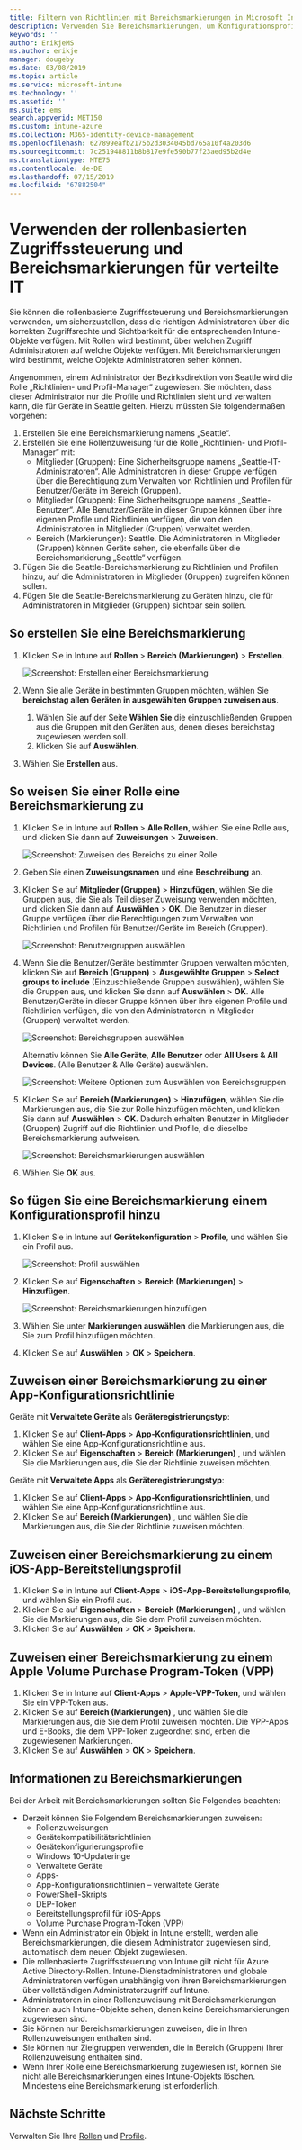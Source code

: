 ```yaml
---
title: Filtern von Richtlinien mit Bereichsmarkierungen in Microsoft Intune – Azure | Microsoft-Dokumentation
description: Verwenden Sie Bereichsmarkierungen, um Konfigurationsprofile nach bestimmten Rollen zu filtern.
keywords: ''
author: ErikjeMS
ms.author: erikje
manager: dougeby
ms.date: 03/08/2019
ms.topic: article
ms.service: microsoft-intune
ms.technology: ''
ms.assetid: ''
ms.suite: ems
search.appverid: MET150
ms.custom: intune-azure
ms.collection: M365-identity-device-management
ms.openlocfilehash: 627899eafb2175b2d3034045bd765a10f4a203d6
ms.sourcegitcommit: 7c251948811b8b817e9fe590b77f23aed95b2d4e
ms.translationtype: MTE75
ms.contentlocale: de-DE
ms.lasthandoff: 07/15/2019
ms.locfileid: "67882504"
---
```

# <a name="use-role-based-access-control-rbac-and-scope-tags-for-distributed-it"></a>Verwenden der rollenbasierten Zugriffssteuerung und Bereichsmarkierungen für verteilte IT

Sie können die rollenbasierte Zugriffssteuerung und Bereichsmarkierungen verwenden, um sicherzustellen, dass die richtigen Administratoren über die korrekten Zugriffsrechte und Sichtbarkeit für die entsprechenden Intune-Objekte verfügen. Mit Rollen wird bestimmt, über welchen Zugriff Administratoren auf welche Objekte verfügen. Mit Bereichsmarkierungen wird bestimmt, welche Objekte Administratoren sehen können.

Angenommen, einem Administrator der Bezirksdirektion von Seattle wird die Rolle „Richtlinien- und Profil-Manager“ zugewiesen. Sie möchten, dass dieser Administrator nur die Profile und Richtlinien sieht und verwalten kann, die für Geräte in Seattle gelten. Hierzu müssten Sie folgendermaßen vorgehen:

1. Erstellen Sie eine Bereichsmarkierung namens „Seattle“.
2. Erstellen Sie eine Rollenzuweisung für die Rolle „Richtlinien- und Profil-Manager“ mit: 
    - Mitglieder (Gruppen): Eine Sicherheitsgruppe namens „Seattle-IT-Administratoren“. Alle Administratoren in dieser Gruppe verfügen über die Berechtigung zum Verwalten von Richtlinien und Profilen für Benutzer/Geräte im Bereich (Gruppen).
    - Mitglieder (Gruppen): Eine Sicherheitsgruppe namens „Seattle-Benutzer“. Alle Benutzer/Geräte in dieser Gruppe können über ihre eigenen Profile und Richtlinien verfügen, die von den Administratoren in Mitglieder (Gruppen) verwaltet werden. 
    - Bereich (Markierungen): Seattle. Die Administratoren in Mitglieder (Gruppen) können Geräte sehen, die ebenfalls über die Bereichsmarkierung „Seattle“ verfügen.
3. Fügen Sie die Seattle-Bereichsmarkierung zu Richtlinien und Profilen hinzu, auf die Administratoren in Mitglieder (Gruppen) zugreifen können sollen.
4. Fügen Sie die Seattle-Bereichsmarkierung zu Geräten hinzu, die für Administratoren in Mitglieder (Gruppen) sichtbar sein sollen. 


## <a name="to-create-a-scope-tag"></a>So erstellen Sie eine Bereichsmarkierung

1. Klicken Sie in Intune auf **Rollen** > **Bereich (Markierungen)**  > **Erstellen**.

    ![Screenshot: Erstellen einer Bereichsmarkierung](./media/scope-tags/create-scope-tag.png)

3. Wenn Sie alle Geräte in bestimmten Gruppen möchten, wählen Sie **bereichstag allen Geräten in ausgewählten Gruppen zuweisen aus**.
    1. Wählen Sie auf der Seite **Wählen Sie** die einzuschließenden Gruppen aus die Gruppen mit den Geräten aus, denen dieses bereichstag zugewiesen werden soll.
    2. Klicken Sie auf **Auswählen**.
4. Wählen Sie **Erstellen** aus.

## <a name="to-assign-a-scope-tag-to-a-role"></a>So weisen Sie einer Rolle eine Bereichsmarkierung zu

1. Klicken Sie in Intune auf **Rollen** > **Alle Rollen**, wählen Sie eine Rolle aus, und klicken Sie dann auf **Zuweisungen** > **Zuweisen**.

    ![Screenshot: Zuweisen des Bereichs zu einer Rolle](./media/scope-tags/assign-scope-to-role.png)

2. Geben Sie einen **Zuweisungsnamen** und eine **Beschreibung** an.
3. Klicken Sie auf **Mitglieder (Gruppen)**  > **Hinzufügen**, wählen Sie die Gruppen aus, die Sie als Teil dieser Zuweisung verwenden möchten, und klicken Sie dann auf **Auswählen** > **OK**. Die Benutzer in dieser Gruppe verfügen über die Berechtigungen zum Verwalten von Richtlinien und Profilen für Benutzer/Geräte im Bereich (Gruppen).

    ![Screenshot: Benutzergruppen auswählen](./media/scope-tags/select-member-groups.png)

4. Wenn Sie die Benutzer/Geräte bestimmter Gruppen verwalten möchten, klicken Sie auf **Bereich (Gruppen)**  > **Ausgewählte Gruppen** > **Select groups to include** (Einzuschließende Gruppen auswählen), wählen Sie die Gruppen aus, und klicken Sie dann auf **Auswählen** > **OK**. Alle Benutzer/Geräte in dieser Gruppe können über ihre eigenen Profile und Richtlinien verfügen, die von den Administratoren in Mitglieder (Gruppen) verwaltet werden.

    ![Screenshot: Bereichsgruppen auswählen](./media/scope-tags/select-scope-groups.png)

    Alternativ können Sie **Alle Geräte**, **Alle Benutzer** oder **All Users & All Devices**. (Alle Benutzer & Alle Geräte) auswählen.

    ![Screenshot: Weitere Optionen zum Auswählen von Bereichsgruppen](./media/scope-tags/scope-group-other-options.png)
    
5. Klicken Sie auf **Bereich (Markierungen)**  > **Hinzufügen**, wählen Sie die Markierungen aus, die Sie zur Rolle hinzufügen möchten, und klicken Sie dann auf **Auswählen** > **OK**. Dadurch erhalten Benutzer in Mitglieder (Gruppen) Zugriff auf die Richtlinien und Profile, die dieselbe Bereichsmarkierung aufweisen.

    ![Screenshot: Bereichsmarkierungen auswählen](./media/scope-tags/select-scope-tags.png)

6. Wählen Sie **OK** aus. 

## <a name="to-add-a-scope-tag-to-a-configuration-profile"></a>So fügen Sie eine Bereichsmarkierung einem Konfigurationsprofil hinzu
1. Klicken Sie in Intune auf **Gerätekonfiguration** > **Profile**, und wählen Sie ein Profil aus.

    ![Screenshot: Profil auswählen](./media/scope-tags/choose-profile.png)

2. Klicken Sie auf **Eigenschaften** > **Bereich (Markierungen)**  > **Hinzufügen**.

    ![Screenshot: Bereichsmarkierungen hinzufügen](./media/scope-tags/add-scope-tags.png)

3. Wählen Sie unter **Markierungen auswählen** die Markierungen aus, die Sie zum Profil hinzufügen möchten.
4. Klicken Sie auf **Auswählen** > **OK** > **Speichern**.

## <a name="to-assign-a-scope-tag-to-an-app-configuration-policy"></a>Zuweisen einer Bereichsmarkierung zu einer App-Konfigurationsrichtlinie
Geräte mit **Verwaltete Geräte** als **Geräteregistrierungstyp**:
1. Klicken Sie auf **Client-Apps** > **App-Konfigurationsrichtlinien**, und wählen Sie eine App-Konfigurationsrichtlinie aus.
2. Klicken Sie auf **Eigenschaften** > **Bereich (Markierungen)** , und wählen Sie die Markierungen aus, die Sie der Richtlinie zuweisen möchten.

Geräte mit **Verwaltete Apps** als **Geräteregistrierungstyp**:
1. Klicken Sie auf **Client-Apps** > **App-Konfigurationsrichtlinien**, und wählen Sie eine App-Konfigurationsrichtlinie aus.
2. Klicken Sie auf **Bereich (Markierungen)** , und wählen Sie die Markierungen aus, die Sie der Richtlinie zuweisen möchten.


## <a name="to-assign-a-scope-tag-to-an-ios-app-provisioning-profile"></a>Zuweisen einer Bereichsmarkierung zu einem iOS-App-Bereitstellungsprofil
1. Klicken Sie in Intune auf **Client-Apps** > **iOS-App-Bereitstellungsprofile**, und wählen Sie ein Profil aus.
2. Klicken Sie auf **Eigenschaften** > **Bereich (Markierungen)** , und wählen Sie die Markierungen aus, die Sie dem Profil zuweisen möchten.
3. Klicken Sie auf **Auswählen** > **OK** > **Speichern**.

## <a name="to-assign-a-scope-tag-to-an-apple-volume-purchase-program-vpp-token"></a>Zuweisen einer Bereichsmarkierung zu einem Apple Volume Purchase Program-Token (VPP)
1. Klicken Sie in Intune auf **Client-Apps** > **Apple-VPP-Token**, und wählen Sie ein VPP-Token aus.
2. Klicken Sie auf **Bereich (Markierungen)** , und wählen Sie die Markierungen aus, die Sie dem Profil zuweisen möchten. Die VPP-Apps und E-Books, die dem VPP-Token zugeordnet sind, erben die zugewiesenen Markierungen.
3. Klicken Sie auf **Auswählen** > **OK** > **Speichern**.

## <a name="scope-tag-details"></a>Informationen zu Bereichsmarkierungen
Bei der Arbeit mit Bereichsmarkierungen sollten Sie Folgendes beachten:

- Derzeit können Sie Folgendem Bereichsmarkierungen zuweisen:
  - Rollenzuweisungen
  - Gerätekompatibilitätsrichtlinien
  - Gerätekonfigurierungsprofile
  - Windows 10-Updateringe
  - Verwaltete Geräte
  - Apps-
  - App-Konfigurationsrichtlinien – verwaltete Geräte
  - PowerShell-Skripts
  - DEP-Token
  - Bereitstellungsprofil für iOS-Apps
  - Volume Purchase Program-Token (VPP)
- Wenn ein Administrator ein Objekt in Intune erstellt, werden alle Bereichsmarkierungen, die diesem Administrator zugewiesen sind, automatisch dem neuen Objekt zugewiesen.
- Die rollenbasierte Zugriffssteuerung von Intune gilt nicht für Azure Active Directory-Rollen. Intune-Dienstadministratoren und globale Administratoren verfügen unabhängig von ihren Bereichsmarkierungen über vollständigen Administratorzugriff auf Intune.
- Administratoren in einer Rollenzuweisung mit Bereichsmarkierungen können auch Intune-Objekte sehen, denen keine Bereichsmarkierungen zugewiesen sind.
- Sie können nur Bereichsmarkierungen zuweisen, die in Ihren Rollenzuweisungen enthalten sind.
- Sie können nur Zielgruppen verwenden, die in Bereich (Gruppen) Ihrer Rollenzuweisung enthalten sind.
- Wenn Ihrer Rolle eine Bereichsmarkierung zugewiesen ist, können Sie nicht alle Bereichsmarkierungen eines Intune-Objekts löschen. Mindestens eine Bereichsmarkierung ist erforderlich.

## <a name="next-steps"></a>Nächste Schritte

Verwalten Sie Ihre [Rollen](role-based-access-control.md) und [Profile](device-profile-assign.md).
